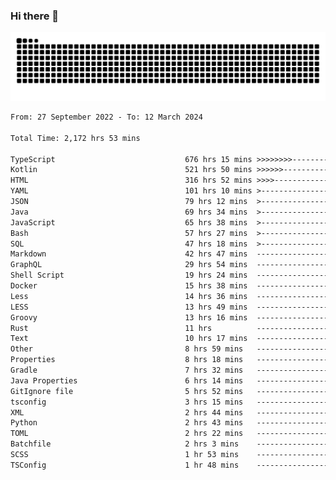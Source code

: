 ### Hi there 👋

<picture>
  <source media="(prefers-color-scheme: dark)" srcset="https://raw.githubusercontent.com/heyline/heyline/output/github-contribution-grid-snake-dark.svg">
  <source media="(prefers-color-scheme: light)" srcset="https://raw.githubusercontent.com/heyline/heyline/output/github-contribution-grid-snake.svg">
  <img alt="github contribution grid snake animation" src="https://raw.githubusercontent.com/heyline/heyline/output/github-contribution-grid-snake.svg">
</picture>

<!--START_SECTION:waka-->

```txt
From: 27 September 2022 - To: 12 March 2024

Total Time: 2,172 hrs 53 mins

TypeScript                             676 hrs 15 mins >>>>>>>>-----------------   31.12 %
Kotlin                                 521 hrs 50 mins >>>>>>-------------------   24.02 %
HTML                                   316 hrs 52 mins >>>>---------------------   14.58 %
YAML                                   101 hrs 10 mins >------------------------   04.66 %
JSON                                   79 hrs 12 mins  >------------------------   03.65 %
Java                                   69 hrs 34 mins  >------------------------   03.20 %
JavaScript                             65 hrs 38 mins  >------------------------   03.02 %
Bash                                   57 hrs 27 mins  >------------------------   02.64 %
SQL                                    47 hrs 18 mins  >------------------------   02.18 %
Markdown                               42 hrs 47 mins  -------------------------   01.97 %
GraphQL                                29 hrs 54 mins  -------------------------   01.38 %
Shell Script                           19 hrs 24 mins  -------------------------   00.89 %
Docker                                 15 hrs 38 mins  -------------------------   00.72 %
Less                                   14 hrs 36 mins  -------------------------   00.67 %
LESS                                   13 hrs 49 mins  -------------------------   00.64 %
Groovy                                 13 hrs 16 mins  -------------------------   00.61 %
Rust                                   11 hrs          -------------------------   00.51 %
Text                                   10 hrs 17 mins  -------------------------   00.47 %
Other                                  8 hrs 59 mins   -------------------------   00.41 %
Properties                             8 hrs 18 mins   -------------------------   00.38 %
Gradle                                 7 hrs 32 mins   -------------------------   00.35 %
Java Properties                        6 hrs 14 mins   -------------------------   00.29 %
GitIgnore file                         5 hrs 52 mins   -------------------------   00.27 %
tsconfig                               3 hrs 15 mins   -------------------------   00.15 %
XML                                    2 hrs 44 mins   -------------------------   00.13 %
Python                                 2 hrs 43 mins   -------------------------   00.13 %
TOML                                   2 hrs 22 mins   -------------------------   00.11 %
Batchfile                              2 hrs 3 mins    -------------------------   00.09 %
SCSS                                   1 hr 53 mins    -------------------------   00.09 %
TSConfig                               1 hr 48 mins    -------------------------   00.08 %
```

<!--END_SECTION:waka-->

